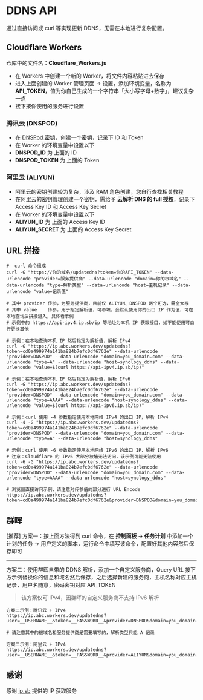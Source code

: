 
# DDNS API

通过直接访问或 curl 等实现更新 DDNS，无需在本地进行复杂配置。 

## Cloudflare Workers

仓库中的文件名：**Cloudflare_Workers.js**

- 在 Workers 中创建一个新的 Worker，将文件内容粘贴进去保存
- 进入上面创建的 Worker 管理页面 -> 设置，添加环境变量，名称为 **API_TOKEN**，值为你自己生成的一个字符串「大小写字母+数字」，建议复杂一点
- 接下按你使用的服务进行设置

### 腾讯云 (DNSPOD)

- 在 [DNSPod 密钥](https://console.dnspod.cn/account/token/token)，创建一个密钥，记录下 ID 和 Token
- 在 Worker 的环境变量中设置以下
- **DNSPOD_ID** 为 上面的 ID
- **DNSPOD_TOKEN** 为 上面的 Token

### 阿里云 (ALIYUN)

- 阿里云的密钥创建较为复杂，涉及 RAM 角色创建，您自行查找相关教程
- 在阿里云的密钥管理创建一个密钥，需给予 **云解析 DNS 的 full 授权**，记录下 Access Key ID 和 Access Key Secret
- 在 Worker 的环境变量中设置以下
- **ALIYUN_ID** 为 上面的 Access Key ID
- **ALIYUN_SECRET** 为 上面的 Access Key Secret

## URL 拼接

```
#  curl 命令组成
curl -G "https://你的域名/updatedns?token=你的API_TOKEN" --data-urlencode "provider=服务提供商" --data-urlencode "domain=你的根域名" --data-urlencode "type=解析类型" --data-urlencode "host=主机记录" --data-urlencode "value=记录值"

# 其中 provider 传参，为服务提供商，目前仅 ALIYUN、DNSPOD 两个可选，需全大写
# 其中 value    传参，用于指定解析值，可不填，会默认使用你的出口 IP 作为值，可在本地查询后拼接进入，具体看示例
# 示例中的 https://api-ipv4.ip.sb/ip 等地址为本机 IP 获取接口，如不能使用可自行更换其他

# 示例：在本地查询本机 IP 然后指定为解析值，解析 IPv4
curl -G "https://ip.abc.workers.dev/updatedns?token=cd0a499974a141ba824b7efc0df6762e" --data-urlencode "provider=DNSPOD" --data-urlencode "domain=you_domain.com" --data-urlencode "type=A" --data-urlencode "host=synology_ddns" --data-urlencode "value=$(curl https://api-ipv4.ip.sb/ip)"

# 示例：在本地查询本机 IP 然后指定为解析值，解析 IPv6
curl -G "https://ip.abc.workers.dev/updatedns?token=cd0a499974a141ba824b7efc0df6762e" --data-urlencode "provider=DNSPOD" --data-urlencode "domain=you_domain.com" --data-urlencode "type=AAAA" --data-urlencode "host=synology_ddns" --data-urlencode "value=$(curl https://api-ipv6.ip.sb/ip)"

# 示例：curl 使用 -4 参数指定使用本地网络 IPv4 的出口 IP，解析 IPv4
curl -4 -G "https://ip.abc.workers.dev/updatedns?token=cd0a499974a141ba824b7efc0df6762e" --data-urlencode "provider=DNSPOD" --data-urlencode "domain=you_domain.com" --data-urlencode "type=A" --data-urlencode "host=synology_ddns"

# 示例：curl 使用 -6 参数指定使用本地网络 IPv6 的出口 IP，解析 IPv6
# 注意：Cloudflare 的 IPv6 大部分被墙无法访问，该示例可能无法使用
curl -6 -G "https://ip.abc.workers.dev/updatedns?token=cd0a499974a141ba824b7efc0df6762e" --data-urlencode "provider=DNSPOD" --data-urlencode "domain=you_domain.com" --data-urlencode "type=AAAA" --data-urlencode "host=synology_ddns"

# 浏览器直接访问示例，请注意对传参值的部分进行 URL Encode
https://ip.abc.workers.dev/updatedns?token=cd0a499974a141ba824b7efc0df6762e&provider=DNSPOD&domain=you_domain.com&type=AAAA&host=synology_ddns
```

## 群晖

[推荐] 方案一：按上面方法得到 curl 命令，在 **控制面板 -> 任务计划** 中添加一个计划的任务 -> 用户定义的脚本，运行命令中填写该命令，配置好其他内容然后保存即可

---

方案二：使用群晖自带的 DDNS 解析，添加一个自定义服务商，Query URL 按下方示例替换你的信息和域名然后保存，之后选择新建的服务商，主机名称对应主机记录，用户名随意，密码密钥对应 API_TOKEN

> 该方案仅可 IPv4，因群晖的自定义服务商不支持 IPv6 解析

```
方案二示例：腾讯云 + IPv4
https://ip.abc.workers.dev/updatedns?user=__USERNAME__&token=__PASSWORD__&provider=DNSPOD&domain=you_domain.com&type=A&host=__HOSTNAME__&value=__MYIP__

# 请注意其中的根域名和服务提供商是需要填写的，解析类型只能 A 记录

方案二示例：阿里云 + IPv4
https://ip.abc.workers.dev/updatedns?user=__USERNAME__&token=__PASSWORD__&provider=ALIYUN&domain=you_domain.com&type=A&host=__HOSTNAME__&value=__MYIP__
```

## 感谢

感谢 [ip.sb](https://ip.sb) 提供的 IP 获取服务
